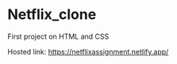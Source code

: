 # Netflix_clone

First project on HTML and CSS

Hosted link: <https://netflixassignment.netlify.app/>
